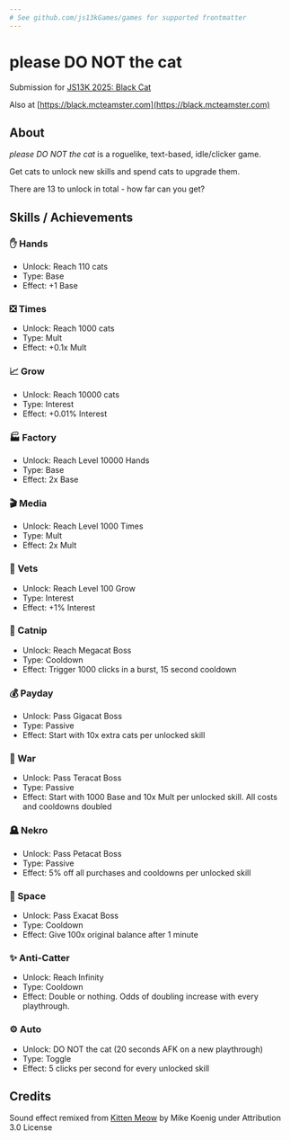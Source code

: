```yaml
---
# See github.com/js13kGames/games for supported frontmatter
---
```

# please DO NOT the cat
Submission for [JS13K 2025: Black Cat](https://js13kgames.com/2025/)

Also at [https://black.mcteamster.com](https://black.mcteamster.com)

## About
*please DO NOT the cat* is a roguelike, text-based, idle/clicker game.

Get cats to unlock new skills and spend cats to upgrade them.

There are 13 to unlock in total - how far can you get?

## Skills / Achievements

### ✋ Hands 
- Unlock: Reach 110 cats
- Type: Base
- Effect: +1 Base

### ❎ Times 
- Unlock: Reach 1000 cats
- Type: Mult
- Effect: +0.1x Mult

### 📈 Grow
- Unlock: Reach 10000 cats
- Type: Interest
- Effect: +0.01% Interest

### 🏭 Factory
- Unlock: Reach Level 10000 Hands
- Type: Base
- Effect: 2x Base

### 🎬 Media
- Unlock: Reach Level 1000 Times
- Type: Mult
- Effect: 2x Mult

### 🏥 Vets 
- Unlock: Reach Level 100 Grow
- Type: Interest
- Effect: +1% Interest

### 🌿 Catnip
- Unlock: Reach Megacat Boss
- Type: Cooldown
- Effect: Trigger 1000 clicks in a burst, 15 second cooldown

### 💰 Payday
- Unlock: Pass Gigacat Boss
- Type: Passive
- Effect: Start with 10x extra cats per unlocked skill

### 🚩 War
- Unlock: Pass Teracat Boss
- Type: Passive
- Effect: Start with 1000 Base and 10x Mult per unlocked skill. All costs and cooldowns doubled

### 🪦 Nekro
- Unlock: Pass Petacat Boss
- Type: Passive
- Effect: 5% off all purchases and cooldowns per unlocked skill

### 🚀 Space
- Unlock: Pass Exacat Boss
- Type: Cooldown
- Effect: Give 100x original balance after 1 minute

### ✨ Anti-Catter
- Unlock: Reach Infinity
- Type: Cooldown
- Effect: Double or nothing. Odds of doubling increase with every playthrough.

### ⚙️ Auto
- Unlock: DO NOT the cat (20 seconds AFK on a new playthrough)
- Type: Toggle
- Effect: 5 clicks per second for every unlocked skill

## Credits
Sound effect remixed from [Kitten Meow](https://soundbible.com/1286-Kitten-Meow.html) by Mike Koenig under Attribution 3.0 License